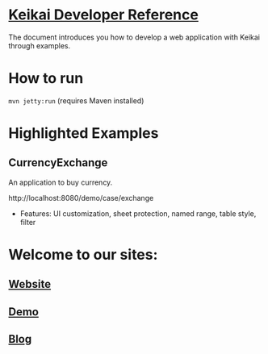 # [Keikai Developer Reference](https://doc.keikai.io/dev-ref)
The document introduces you how to develop a web application with Keikai through examples.

# How to run

`mvn jetty:run` (requires Maven installed)


# Highlighted Examples

## CurrencyExchange
An application to buy currency.

http://localhost:8080/demo/case/exchange

* Features: UI customization, sheet protection, named range, table style, filter


# Welcome to our sites:
## [Website](https://keikai.io)  
## [Demo](https://keikai.io/demo)  
## [Blog](https://keikai.io/blog)
